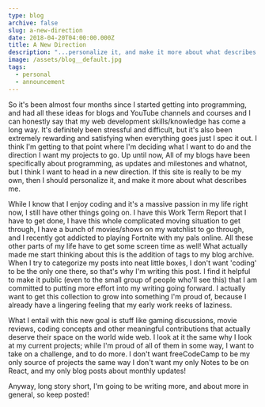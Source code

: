 ```yaml
---
type: blog
archive: false
slug: a-new-direction
date: 2018-04-20T04:00:00.000Z
title: A New Direction
description: "...personalize it, and make it more about what describes me."
image: /assets/blog__default.jpg
tags:
  - personal
  - announcement
---
```


So it's been almost four months since I started getting into programming, and had all these ideas for blogs and YouTube channels and courses and I can honestly say that my web development skills/knowledge has come a long way. It's definitely been stressful and difficult, but it's also been extremely rewarding and satisfying when everything goes just I spec it out. I think I'm getting to that point where I'm deciding what I want to do and the direction I want my projects to go. Up until now, All of my blogs have been specifically about programming, as updates and milestones and whatnot, but I think I want to head in a new direction. If this site is really to be my own, then I should personalize it, and make it more about what describes me.

While I know that I enjoy coding and it's a massive passion in my life right now, I still have other things going on. I have this Work Term Report that I have to get done, I have this whole complicated moving situation to get through, I have a bunch of movies/shows on my watchlist to go through, and I recently got addicted to playing Fortnite with my pals online. All these other parts of my life have to get some screen time as well! What actually made me start thinking about this is the addition of tags to my blog archive. When I try to categorize my posts into neat little boxes, I don't want 'coding' to be the only one there, so that's why I'm writing this post. I find it helpful to make it public (even to the small group of people who'll see this) that I am committed to putting more effort into my writing going forward. I actually want to get this collection to grow into something I'm proud of, because I already have a lingering feeling that my early work reeks of laziness.

What I entail with this new goal is stuff like gaming discussions, movie reviews, coding concepts and other meaningful contributions that actually deserve their space on the world wide web. I look at it the same why I look at my current projects; while I'm proud of all of them in some way, I want to take on a challenge, and to do more. I don't want freeCodeCamp to be my only source of projects the same way I don't want my only Notes to be on React, and my only blog posts about monthly updates!

Anyway, long story short, I'm going to be writing more, and about more in general, so keep posted!
